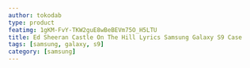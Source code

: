 ```yaml
---
author: tokodab
type: product
featimg: 1gKM-FvY-TKW2guE8wBeBEVm75O_H5LTU
title: Ed Sheeran Castle On The Hill Lyrics Samsung Galaxy S9 Case
tags: [samsung, galaxy, s9]
category: [samsung]
---
```

